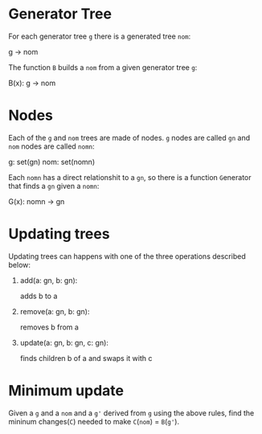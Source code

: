 # Generator Tree

For each generator tree `g` there is a generated tree `nom`:

g -> nom

The function `B` builds a `nom` from a given generator tree `g`:

B(x): g -> nom

# Nodes

Each of the `g` and `nom` trees are made of nodes. `g` nodes are called `gn`
and `nom` nodes are called `nomn`:

g: set(gn)
nom: set(nomn)

Each `nomn` has a direct relationshit to a `gn`, so there is a function `G`enerator
that finds a `gn` given a `nomn`:

G(x): nomn -> gn

# Updating trees

Updating trees can happens with one of the three operations described below:

1. add(a: gn, b: gn):
    
    adds b to a

2. remove(a: gn, b: gn):
    
    removes b from a

3. update(a: gn, b: gn, c: gn):
    
    finds children b of a and swaps it with c

# Minimum update

Given a `g` and a `nom` and a `g'` derived from `g` using the above rules, find the
mininum changes(`C`) needed to make `C`(`nom`) = `B`(`g'`).
